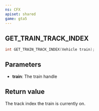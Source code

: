```yaml
---
ns: CFX
apiset: shared
game: gta5
---
```

## GET_TRAIN_TRACK_INDEX

```c
int GET_TRAIN_TRACK_INDEX(Vehicle train);
``` 

## Parameters
* **train**: The train handle

## Return value
The track index the train is currently on.